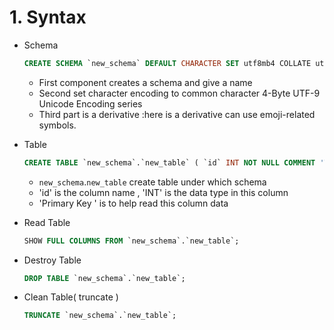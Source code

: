 # 1. Syntax
- Schema
	``` SQL
	CREATE SCHEMA `new_schema` DEFAULT CHARACTER SET utf8mb4 COLLATE utf8mb4_unicode_ci;
	```
	- First component creates a schema and give a name
	- Second set character encoding to common character 4-Byte UTF-9 Unicode Encoding series
	- Third part is a derivative :here is a derivative can use emoji-related symbols.

- Table
	``` SQL
	CREATE TABLE `new_schema`.`new_table` ( `id` INT NOT NULL COMMENT 'This is a primary index', PRIMARY KEY (`id`) );
	```
	- `new_schema`.`new_table`  create table under which schema
	- 'id' is the column name , 'INT' is the data type in this column
	- 'Primary Key ' is to help read this column data

- Read Table
	```SQL
	SHOW FULL COLUMNS FROM `new_schema`.`new_table`;
	```

- Destroy Table
	```SQL
	DROP TABLE `new_schema`.`new_table`;
	```

- Clean Table( truncate )
	```SQL
	TRUNCATE `new_schema`.`new_table`;
	
